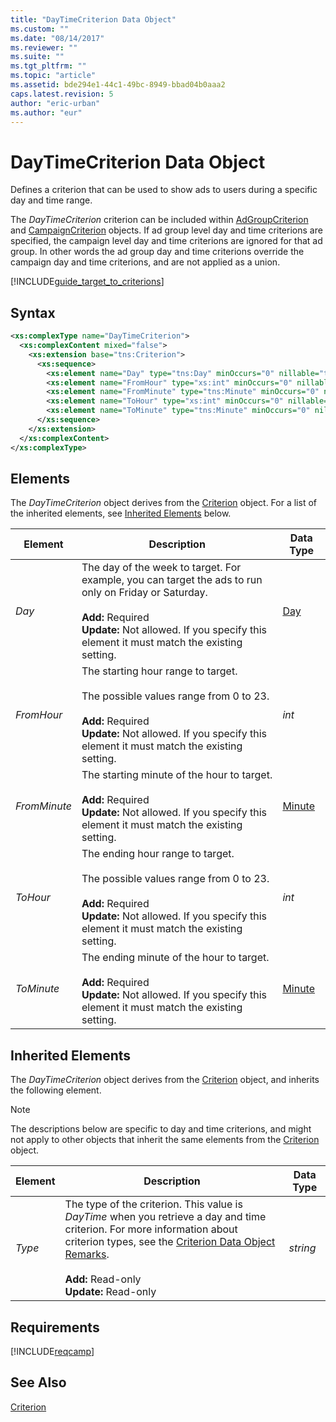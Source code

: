 ```yaml
---
title: "DayTimeCriterion Data Object"
ms.custom: ""
ms.date: "08/14/2017"
ms.reviewer: ""
ms.suite: ""
ms.tgt_pltfrm: ""
ms.topic: "article"
ms.assetid: bde294e1-44c1-49bc-8949-bbad04b0aaa2
caps.latest.revision: 5
author: "eric-urban"
ms.author: "eur"
---
```

# DayTimeCriterion Data Object
Defines a criterion that can be used to show ads to users during a specific day and time range.

The *DayTimeCriterion* criterion can be included within [AdGroupCriterion](../campaign-api/adgroupcriterion-data-object.md) and [CampaignCriterion](../campaign-api/campaigncriterion-data-object.md) objects. If ad group level day and time criterions are specified, the campaign level day and time criterions are ignored for that ad group. In other words the ad group day and time criterions override the campaign day and time criterions, and are not applied as a union.   

[!INCLUDE[guide_target_to_criterions](../campaign-api/includes/guide-target-to-criterions.md)]

## Syntax

```xml
<xs:complexType name="DayTimeCriterion">
  <xs:complexContent mixed="false">
    <xs:extension base="tns:Criterion">
      <xs:sequence>
        <xs:element name="Day" type="tns:Day" minOccurs="0" nillable="true"/>
        <xs:element name="FromHour" type="xs:int" minOccurs="0" nillable="true"/>
        <xs:element name="FromMinute" type="tns:Minute" minOccurs="0" nillable="true"/>
        <xs:element name="ToHour" type="xs:int" minOccurs="0" nillable="true"/>
        <xs:element name="ToMinute" type="tns:Minute" minOccurs="0" nillable="true"/>
      </xs:sequence>
    </xs:extension>
  </xs:complexContent>
</xs:complexType>
```

## <a name="Elements"></a>Elements
The *DayTimeCriterion* object derives from the [Criterion](../campaign-api/criterion-data-object.md) object. For a list of the inherited elements, see [Inherited Elements](#inheritedelements) below.

|Element|Description|Data Type|
|-----------|---------------|-------------|
|*Day*|The day of the week to target. For example, you can target the ads to run only on Friday or Saturday.<br/><br/>**Add:** Required<br/>**Update:** Not allowed. If you specify this element it must match the existing setting. |[Day](../campaign-api/day-value-set.md)|
|*FromHour*|The starting hour range to target.<br/><br/>The possible values range from 0 to 23.<br/><br/>**Add:** Required<br/>**Update:** Not allowed. If you specify this element it must match the existing setting. |*int*|
|*FromMinute*|The starting minute of the hour to target.<br/><br/>**Add:** Required<br/>**Update:** Not allowed. If you specify this element it must match the existing setting. |[Minute](../campaign-api/minute-value-set.md)|
|*ToHour*|The ending hour range to target.<br/><br/>The possible values range from 0 to 23.<br/><br/>**Add:** Required<br/>**Update:** Not allowed. If you specify this element it must match the existing setting. |*int*|
|*ToMinute*|The ending minute of the hour to target.<br/><br/>**Add:** Required<br/>**Update:** Not allowed. If you specify this element it must match the existing setting. |[Minute](../campaign-api/minute-value-set.md)|


## <a name="InheritedElements"></a>Inherited Elements
The *DayTimeCriterion* object derives from the [Criterion](../campaign-api/criterion-data-object.md) object, and inherits the following element. 

> [!NOTE]
> The descriptions below are specific to day and time criterions, and might not apply to other objects that inherit the same elements from the [Criterion](../campaign-api/criterion-data-object.md) object.

|Element|Description|Data Type|
|-----------|---------------|-------------|
|*Type*|The type of the criterion. This value is *DayTime* when you retrieve a day and time criterion. For more information about criterion types, see the [Criterion Data Object Remarks](../campaign-api/criterion-data-object.md#remarks).<br/><br/>**Add:** Read-only<br/>**Update:** Read-only|*string*|

## Requirements
[!INCLUDE[reqcamp](../campaign-api/includes/reqcamp.md)]
## See Also
[Criterion](../campaign-api/criterion-data-object.md)  
